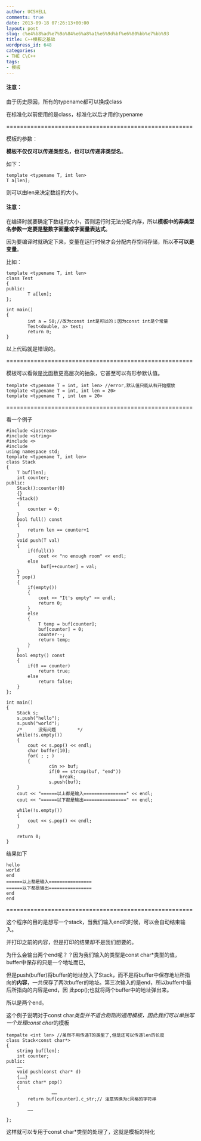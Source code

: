 ```yaml
---
author: UCSHELL
comments: true
date: 2013-09-18 07:26:13+00:00
layout: post
slug: c%e4%b8%ad%e7%9a%84%e6%a8%a1%e6%9d%bf%e6%80%bb%e7%bb%93
title: C++模板之基础
wordpress_id: 648
categories:
- THE C\C++
tags:
- 模板
---
```


#### 注意：
由于历史原因，所有的typename都可以换成class

在标准化以前使用的是class，标准化以后才用的typename

======================================================

模板的参数：

**模板不仅仅可以传递类型名，也可以传递非类型名**。

如下：

    template <typename T, int len>
    T a[len];
则可以由len来决定数组的大小。

#### 注意：
在编译时就要确定下数组的大小，否则运行时无法分配内存，所以**模板中的非类型名参数一定要是整数字面量或字面量表达式**。

因为要编译时就确定下来，变量在运行时候才会分配内存空间存储，所以**不可以是变量**。

比如：

    
    template <typename T, int len>
    class Test
    {
    public:
            T a[len];
    };
    
    int main()
    {
            int a = 50;//改为const int是可以的；因为const int是个常量
            Test<double, a> test;
            return 0;
    }


以上代码就是错误的。

======================================================

模板可以看做是比函数更高层次的抽象，它甚至可以有形参默认值。
    
    template <typename T = int, int len> //error,默认值只能从右开始摆放
    template <typename T = int, int len = 20>
    template <typename T , int len = 20>

======================================================

看一个例子

    
    #include <iostream>
    #include <string>
    #include <>
    #include 
    using namespace std;
    template <typename T, int len>
    class Stack
    {
    	T buf[len];
    	int counter;
    public:
    	Stack():counter(0)
    	{}
    	~Stack()
    	{
    		counter = 0;
    	}
    	bool full() const
    	{
    		return len == counter+1
    	}
    	void push(T val)
    	{
    		if(full())
    			cout << "no enough room" << endl;
    		else
    			 buf[++counter] = val;
    	}
    	T pop()
    	{
    		if(empty())
    		{
    			cout << "It's empty" << endl;
    			return 0;
    		}	
    		else
    		{	
    			T temp = buf[counter];
    			buf[counter] = 0;
    			counter--;
    			return temp;
    		}
    	}
    	bool empty() const
    	{
    		if(0 == counter)
    			return true;
    		else
    			return false;
    	}
    };
    
    int main()
    {
    	Stack s;
    	s.push("hello");
    	s.push("world");
    	/*		没有问题		*/
    	while(!s.empty())	
    	{
    		cout << s.pop() << endl; 	
            char buffer[10]; 	
            for( ; ; ) 	
            { 	
                    cin >> buf;
    				if(0 == strcmp(buf, "end"))
    					break;
    				s.push(buf);
    	}
    	cout << "======以上都是输入================" << endl;
    	cout << "======以下都是输出================" << endl;
    
    	while(!s.empty())	
    	{
    		cout << s.pop() << endl;
    	}
    
    	return 0;
    }


结果如下

    
    hello
    world
    end	
    ======以上都是输入================
    ======以下都是输出================
    end
    end


======================================================

这个程序的目的是想写一个stack，当我们输入end的时候，可以会自动结束输入。


并打印之前的内容，但是打印的结果却不是我们想要的。

为什么会输出两个end呢？？因为我们输入的类型是const char*类型的值，buffer中保存的只是一个地址而已,

但是push(buffer)将buffer的地址放入了Stack，而不是将buffer中保存地址所指向的**内容**，一共保存了两次buffer的地址。第三次输入的是end，所以buffer中最后所指向的内容是end，因
此pop();也就将两个buffer中的地址弹出来。

所以是两个end。

这个例子说明对于const char*类型并不适合刚刚的通用模板，因此我们可以单独写一个处理const char*的模板

    
    tempalte <int len> //虽然不用传递T的类型了,但是还可以传递len的长度
    class Stack<const char*>
    {
    	string buf[len];
    	int counter;
    public:
    	……
    	void push(const char* d)
    	{……}
    	const char* pop()
    	{
                     ……
    		return buf[counter].c_str;// 注意转换为c风格的字符串
    	}
            ……
    
    };


这样就可以专用于const char*类型的处理了，这就是模板的特化
